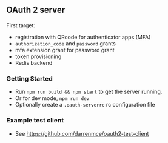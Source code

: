 ## OAuth 2 server

####

First target:
  - registration with QRcode for authenticator apps (MFA)
  - `authorization_code` and `password` grants
  - mfa extension grant for password grant
  - token provisioning
  - Redis backend

### Getting Started

- Run `npm run build && npm start` to get the server running.
- Or for dev mode, `npm run dev`
- Optionally create a `.oauth-serverrc` rc configuration file

### Example test client

- See https://github.com/darrenmce/oauth2-test-client
